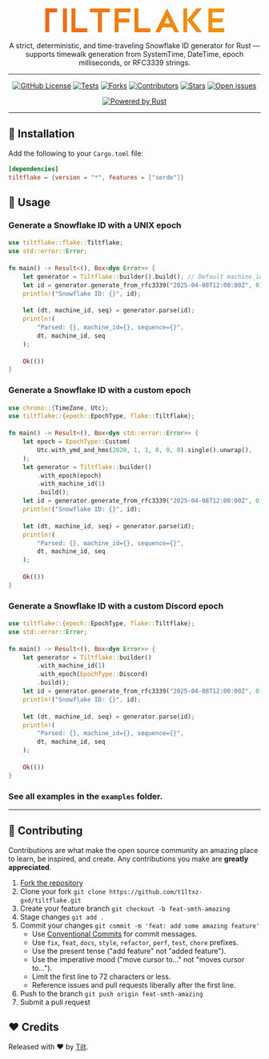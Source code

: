 <div align="center">

[![Preview](/assets/images/favico.png)](https://github.com/t1ltxz-gxd/tiltflake)
<p>A strict, deterministic, and time-traveling Snowflake ID generator for Rust — supports timewalk generation from SystemTime, DateTime<Utc>, epoch milliseconds, or RFC3339 strings.</p>

---
[![GitHub License](https://img.shields.io/github/license/t1ltxz-gxd/tiltflake)](https://github.com/t1ltxz-gxd/tiltflake/blob/main/LICENSE "license")
[![Tests](https://img.shields.io/github/actions/workflow/status/t1ltxz-gxd/tiltflake/ci.yml?style=flat-square&logo=github&label=Tests)](https://github.com/t1ltxz-gxd/tiltflake/tests)
[![Forks](https://custom-icon-badges.demolab.com/github/forks/t1ltxz-gxd/tiltflake?logo=fork)](https://github.com/t1ltxz-gxd/tiltflake/network/members)
[![Contributors](https://custom-icon-badges.demolab.com/github/contributors/t1ltxz-gxd/tiltflake?logo=people)](https://github.com/t1ltxz-gxd/tiltflake/graphs/contributors)
[![Stars](https://custom-icon-badges.demolab.com/github/stars/t1ltxz-gxd/tiltflake?logo=star)](https://github.com/t1ltxz-gxd/tiltflake/stargazers)
[![Open issues](https://custom-icon-badges.demolab.com/github/issues-raw/t1ltxz-gxd/tiltflake?logo=issue)](https://github.com/t1ltxz-gxd/tiltflake/issues)


[![Powered by Rust](https://custom-icon-badges.herokuapp.com/badge/-Powered%20by%20Rust-0d1620?logo=rust)](https://www.rust-lang.org/ "Powered by Rust")
</div>

___

## 🧩 Installation
Add the following to your `Cargo.toml` file:
```toml
[dependencies]
tiltflake = {version = "*", features = ["serde"]}
```

## 📖 Usage

### Generate a Snowflake ID with a UNIX epoch
```rust
use tiltflake::flake::Tiltflake;
use std::error::Error;

fn main() -> Result<(), Box<dyn Error>> {
	let generator = Tiltflake::builder().build(); // Default machine_id is 1 and epoch is Unix
	let id = generator.generate_from_rfc3339("2025-04-08T12:00:00Z", 0)?;
	println!("Snowflake ID: {}", id);

	let (dt, machine_id, seq) = generator.parse(id);
	println!(
		"Parsed: {}, machine_id={}, sequence={}",
		dt, machine_id, seq
	);

	Ok(())
}
```

### Generate a Snowflake ID with a custom epoch
```rust
use chrono::{TimeZone, Utc};
use tiltflake::{epoch::EpochType, flake::Tiltflake};

fn main() -> Result<(), Box<dyn std::error::Error>> {
	let epoch = EpochType::Custom(
		Utc.with_ymd_and_hms(2020, 1, 1, 0, 0, 0).single().unwrap(),
	);
	let generator = Tiltflake::builder()
		.with_epoch(epoch)
		.with_machine_id(1)
		.build();
	let id = generator.generate_from_rfc3339("2025-04-08T12:00:00Z", 0)?;
	println!("Snowflake ID: {}", id);

	let (dt, machine_id, seq) = generator.parse(id);
	println!(
		"Parsed: {}, machine_id={}, sequence={}",
		dt, machine_id, seq
	);

	Ok(())
}
```

### Generate a Snowflake ID with a custom Discord epoch
```rust
use tiltflake::{epoch::EpochType, flake::Tiltflake};
use std::error::Error;

fn main() -> Result<(), Box<dyn Error>> {
	let generator = Tiltflake::builder()
		.with_machine_id(1)
		.with_epoch(EpochType::Discord)
		.build();
	let id = generator.generate_from_rfc3339("2025-04-08T12:00:00Z", 0)?;
	println!("Snowflake ID: {}", id);

	let (dt, machine_id, seq) = generator.parse(id);
	println!(
		"Parsed: {}, machine_id={}, sequence={}",
		dt, machine_id, seq
	);

	Ok(())
}
```

### See all examples in the `examples` folder.

___

## 🤝 Contributing

Contributions are what make the open source community an amazing place to learn, be inspired, and create.
Any contributions you make are **greatly appreciated**.

1. [Fork the repository](https://github.com/t1ltxz-gxd/tiltflake/fork)
2. Clone your fork `git clone https://github.com/t1ltxz-gxd/tiltflake.git`
3. Create your feature branch `git checkout -b feat-smth-amazing`
4. Stage changes `git add .`
5. Commit your changes `git commit -m 'feat: add some amazing feature'`
   - Use [Conventional Commits](https://www.conventionalcommits.org/en/v1.0.0/) for commit messages.
   - Use `fix`, `feat`, `docs`, `style`, `refactor`, `perf`, `test`, `chore` prefixes.
   - Use the present tense ("add feature" not "added feature").
   - Use the imperative mood ("move cursor to..." not "moves cursor to...").
   - Limit the first line to 72 characters or less.
   - Reference issues and pull requests liberally after the first line.
6. Push to the branch `git push origin feat-smth-amazing`
7. Submit a pull request

## ❤️ Credits

Released with ❤️ by [Tilt](https://github.com/t1ltxz-gxd).
